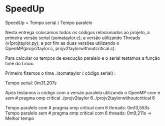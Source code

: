 # SpeedUp 

SpeedUp = Tempo serial / Tempo paralelo 

Nesta entrega colocamos todos os códigos relacionados ao projeto, a primeira versão serial (somataylor.c); a versão utilizando Threads (v1projtaylor.py); e por fim as duas versões utilizando o OpenMP(projv2taylor.c, projv2taylorwithoutcritical.c).

Para calcular os tempos de execução paralelo e o serial testamos a função time do Linux:

Primeiro fizemos o time ./somataylor ( código serial) : 

Tempo serial: 0m31,207s

Após testamos o código com a versão paralela utilizando o OpenMP com e sem # pragma omp critical
./projv2taylor 6
./projv2taylorwithoutcritical 6

Tempo paralelo com # pragma omp critical com 6 threads: 0m13,553s
Tempo paralelo sem # pragma omp critical com 6 threads: 0m9,211s → Melhor tempo
